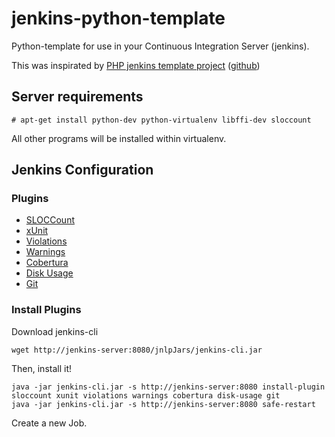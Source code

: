 jenkins-python-template
=======================

Python-template for use in your Continuous Integration Server (jenkins).

This was inspirated by [PHP jenkins template project](http://jenkins-php.org/) ([github](https://github.com/sebastianbergmann/php-jenkins-template))

## Server requirements
```shell
# apt-get install python-dev python-virtualenv libffi-dev sloccount
```

All other programs will be installed within virtualenv.

## Jenkins Configuration

### Plugins
* [SLOCCount](http://wiki.jenkins-ci.org/display/JENKINS/SLOCCount+Plugin)
* [xUnit](http://wiki.jenkins-ci.org/display/JENKINS/xUnit+Plugin)
* [Violations](http://wiki.jenkins-ci.org/display/JENKINS/Violations)
* [Warnings](https://wiki.jenkins-ci.org/display/JENKINS/Warnings+Plugin)
* [Cobertura](https://wiki.jenkins-ci.org/display/JENKINS/Cobertura+Plugin)
* [Disk Usage](https://wiki.jenkins-ci.org/display/JENKINS/Disk+Usage+Plugin)
* [Git](https://wiki.jenkins-ci.org/display/JENKINS/Git+Plugin)

### Install Plugins

Download jenkins-cli
```shell
wget http://jenkins-server:8080/jnlpJars/jenkins-cli.jar
```

Then, install it!
```shell
java -jar jenkins-cli.jar -s http://jenkins-server:8080 install-plugin  sloccount xunit violations warnings cobertura disk-usage git
java -jar jenkins-cli.jar -s http://jenkins-server:8080 safe-restart
```

Create a new Job.
